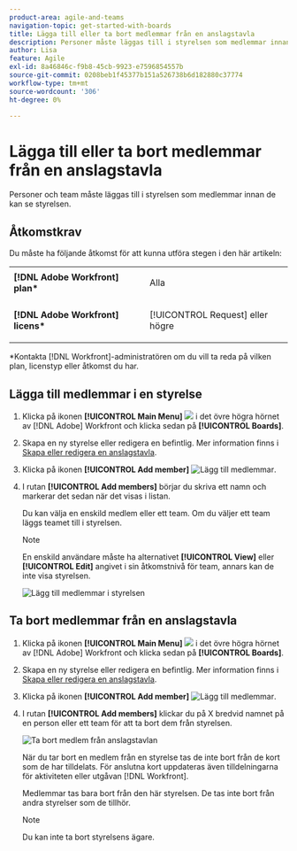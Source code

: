 ```yaml
---
product-area: agile-and-teams
navigation-topic: get-started-with-boards
title: Lägga till eller ta bort medlemmar från en anslagstavla
description: Personer måste läggas till i styrelsen som medlemmar innan de kan se styrelsen och tilldelas kort.
author: Lisa
feature: Agile
exl-id: 8a46846c-f9b8-45cb-9923-e7596854557b
source-git-commit: 0208beb1f45377b151a526738b6d182880c37774
workflow-type: tm+mt
source-wordcount: '306'
ht-degree: 0%

---
```


# Lägga till eller ta bort medlemmar från en anslagstavla

Personer och team måste läggas till i styrelsen som medlemmar innan de kan se styrelsen.

## Åtkomstkrav

Du måste ha följande åtkomst för att kunna utföra stegen i den här artikeln:

<table style="table-layout:auto"> 
 <col> 
 </col> 
 <col> 
 </col> 
 <tbody> 
  <tr> 
   <td role="rowheader"><strong>[!DNL Adobe Workfront] plan*</strong></td> 
   <td> <p>Alla</p> </td> 
  </tr> 
  <tr> 
   <td role="rowheader"><strong>[!DNL Adobe Workfront] licens*</strong></td> 
   <td> <p>[!UICONTROL Request] eller högre</p> </td> 
  </tr> 
 </tbody> 
</table>

&#42;Kontakta [!DNL Workfront]-administratören om du vill ta reda på vilken plan, licenstyp eller åtkomst du har.

## Lägga till medlemmar i en styrelse

1. Klicka på ikonen **[!UICONTROL Main Menu]** ![](assets/main-menu-icon.png) i det övre högra hörnet av [!DNL Adobe] Workfront och klicka sedan på **[!UICONTROL Boards]**.
1. Skapa en ny styrelse eller redigera en befintlig. Mer information finns i [Skapa eller redigera en anslagstavla](../../agile/get-started-with-boards/create-edit-board.md).
1. Klicka på ikonen **[!UICONTROL Add member]** ![Lägg till medlemmar](assets/boards-addmember-spectrum-25x25.png).
1. I rutan **[!UICONTROL Add members]** börjar du skriva ett namn och markerar det sedan när det visas i listan.

   Du kan välja en enskild medlem eller ett team. Om du väljer ett team läggs teamet till i styrelsen.

   >[!NOTE]
   >
   >En enskild användare måste ha alternativet **[!UICONTROL View]** eller **[!UICONTROL Edit]** angivet i sin åtkomstnivå för team, annars kan de inte visa styrelsen.


   ![Lägg till medlemmar i styrelsen](assets/boards-add-members.png)

## Ta bort medlemmar från en anslagstavla

1. Klicka på ikonen **[!UICONTROL Main Menu]** ![](assets/main-menu-icon.png) i det övre högra hörnet av [!DNL Adobe] Workfront och klicka sedan på **[!UICONTROL Boards]**.
1. Skapa en ny styrelse eller redigera en befintlig. Mer information finns i [Skapa eller redigera en anslagstavla](../../agile/get-started-with-boards/create-edit-board.md).
1. Klicka på ikonen **[!UICONTROL Add member]** ![Lägg till medlemmar](assets/boards-addmember-spectrum-25x25.png).
1. I rutan **[!UICONTROL Add members]** klickar du på X bredvid namnet på en person eller ett team för att ta bort dem från styrelsen.

   ![Ta bort medlem från anslagstavlan](assets/boards-remove-member-from-board-350x367.png)

   När du tar bort en medlem från en styrelse tas de inte bort från de kort som de har tilldelats. För anslutna kort uppdateras även tilldelningarna för aktiviteten eller utgåvan [!DNL Workfront].

   Medlemmar tas bara bort från den här styrelsen. De tas inte bort från andra styrelser som de tillhör.

   >[!NOTE]
   >
   >Du kan inte ta bort styrelsens ägare.
